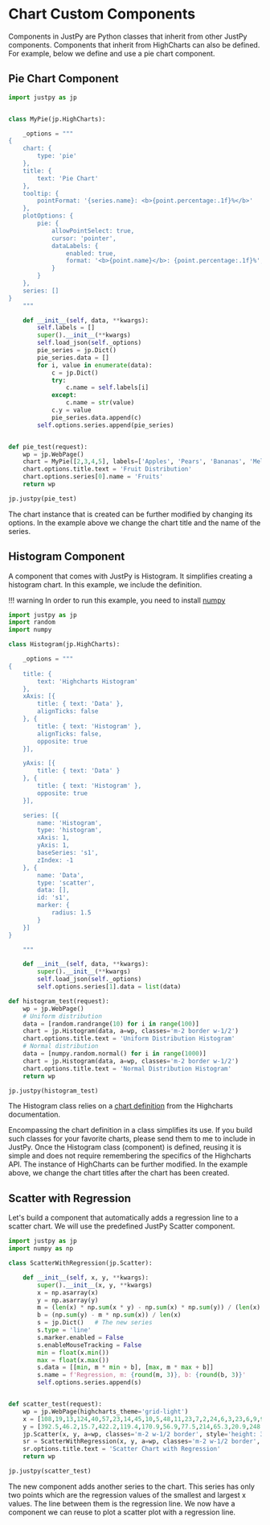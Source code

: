 # Chart Custom Components 

Components in JustPy are Python classes that inherit from other JustPy components. Components that inherit from HighCharts can also be defined. For example, below we define and use a pie chart component. 

## Pie Chart Component

```python
import justpy as jp


class MyPie(jp.HighCharts):

    _options = """
{
    chart: {
        type: 'pie'
    },
    title: {
        text: 'Pie Chart'
    },
    tooltip: {
        pointFormat: '{series.name}: <b>{point.percentage:.1f}%</b>'
    },
    plotOptions: {
        pie: {
            allowPointSelect: true,
            cursor: 'pointer',
            dataLabels: {
                enabled: true,
                format: '<b>{point.name}</b>: {point.percentage:.1f}%',
            }
        }
    },
    series: []
}
    """

    def __init__(self, data, **kwargs):
        self.labels = []
        super().__init__(**kwargs)
        self.load_json(self._options)
        pie_series = jp.Dict()
        pie_series.data = []
        for i, value in enumerate(data):
            c = jp.Dict()
            try:
                c.name = self.labels[i]
            except:
                c.name = str(value)
            c.y = value
            pie_series.data.append(c)
        self.options.series.append(pie_series)


def pie_test(request):
    wp = jp.WebPage()
    chart = MyPie([2,3,4,5], labels=['Apples', 'Pears', 'Bananas', 'Melons'], a=wp, classes='m-2 p-2 border w-1/2')
    chart.options.title.text = 'Fruit Distribution'
    chart.options.series[0].name = 'Fruits'
    return wp

jp.justpy(pie_test)

```

The chart instance that is created can be further modified by changing its options. In the example above we change the chart title and the name of the series.

## Histogram Component

A component that comes with JustPy is Histogram. It simplifies creating a histogram chart. In this example, we include the  definition.

!!! warning
    In order to run this example, you need to install [numpy](https://numpy.org/)

```python
import justpy as jp
import random
import numpy

class Histogram(jp.HighCharts):

    _options = """
{
    title: {
        text: 'Highcharts Histogram'
    },
    xAxis: [{
        title: { text: 'Data' },
        alignTicks: false
    }, {
        title: { text: 'Histogram' },
        alignTicks: false,
        opposite: true
    }],

    yAxis: [{
        title: { text: 'Data' }
    }, {
        title: { text: 'Histogram' },
        opposite: true
    }],

    series: [{
        name: 'Histogram',
        type: 'histogram',
        xAxis: 1,
        yAxis: 1,
        baseSeries: 's1',
        zIndex: -1
    }, {
        name: 'Data',
        type: 'scatter',
        data: [],
        id: 's1',
        marker: {
            radius: 1.5
        }
    }]
}

    """

    def __init__(self, data, **kwargs):
        super().__init__(**kwargs)
        self.load_json(self._options)
        self.options.series[1].data = list(data)

def histogram_test(request):
    wp = jp.WebPage()
    # Uniform distribution
    data = [random.randrange(10) for i in range(100)]
    chart = jp.Histogram(data, a=wp, classes='m-2 border w-1/2')
    chart.options.title.text = 'Uniform Distribution Histogram'
    # Normal distribution
    data = [numpy.random.normal() for i in range(1000)]
    chart = jp.Histogram(data, a=wp, classes='m-2 border w-1/2')
    chart.options.title.text = 'Normal Distribution Histogram'
    return wp

jp.justpy(histogram_test)

```

The Histogram class relies on a [chart definition](https://www.highcharts.com/docs/chart-and-series-types/histogram-series) from the Highcharts documentation.
 
Encompassing the chart definition in a class simplifies its use. If you build such classes for your favorite charts, please send them to me to include in JustPy. Once the Histogram class (component) is defined, reusing it is simple and does not require remembering the specifics of the Highcharts API. The instance of HighCharts can be further modified. In the example above, we change the chart titles after the chart has been created.

## Scatter with Regression

Let's build a component that automatically adds a regression line to a scatter chart. We will use the predefined JustPy Scatter component. 

```python
import justpy as jp
import numpy as np

class ScatterWithRegression(jp.Scatter):

    def __init__(self, x, y, **kwargs):
        super().__init__(x, y, **kwargs)
        x = np.asarray(x)
        y = np.asarray(y)
        m = (len(x) * np.sum(x * y) - np.sum(x) * np.sum(y)) / (len(x) * np.sum(x * x) - np.sum(x) ** 2)
        b = (np.sum(y) - m * np.sum(x)) / len(x)
        s = jp.Dict()   # The new series
        s.type = 'line'
        s.marker.enabled = False
        s.enableMouseTracking = False
        min = float(x.min())
        max = float(x.max())
        s.data = [[min, m * min + b], [max, m * max + b]]
        s.name = f'Regression, m: {round(m, 3)}, b: {round(b, 3)}'
        self.options.series.append(s)


def scatter_test(request):
    wp = jp.WebPage(highcharts_theme='grid-light')
    x = [108,19,13,124,40,57,23,14,45,10,5,48,11,23,7,2,24,6,3,23,6,9,9,3,29,7,4,20,7,4,0,25,6,5,22,11,61,12,4,16,13,60,41,37,55,41,11,27,8,3,17,13,13,15,8,29,30,24,9,31,14,53,26]
    y = [392.5,46.2,15.7,422.2,119.4,170.9,56.9,77.5,214,65.3,20.9,248.1,23.5,39.6,48.8,6.6,134.9,50.9,4.4,113,14.8,48.7,52.1,13.2,103.9,77.5,11.8,98.1,27.9,38.1,0,69.2,14.6,40.3,161.5,57.2,217.6,58.1,12.6,59.6,89.9,202.4,181.3,152.8,162.8,73.4,21.3,92.6,76.1,39.9,142.1,93,31.9,32.1,55.6,133.3,194.5,137.9,87.4,209.8,95.5,244.6,187.5]
    jp.Scatter(x, y, a=wp, classes='m-2 w-1/2 border', style='height: 300px')
    sr = ScatterWithRegression(x, y, a=wp, classes='m-2 w-1/2 border', style='height: 300px')
    sr.options.title.text = 'Scatter Chart with Regression'
    return wp

jp.justpy(scatter_test)
```

The new component adds another series to the chart. This series has only two points which are the regression values of the smallest and largest x values. The line between them is the regression line. We now have a component we can reuse to plot a scatter plot with a regression line.




